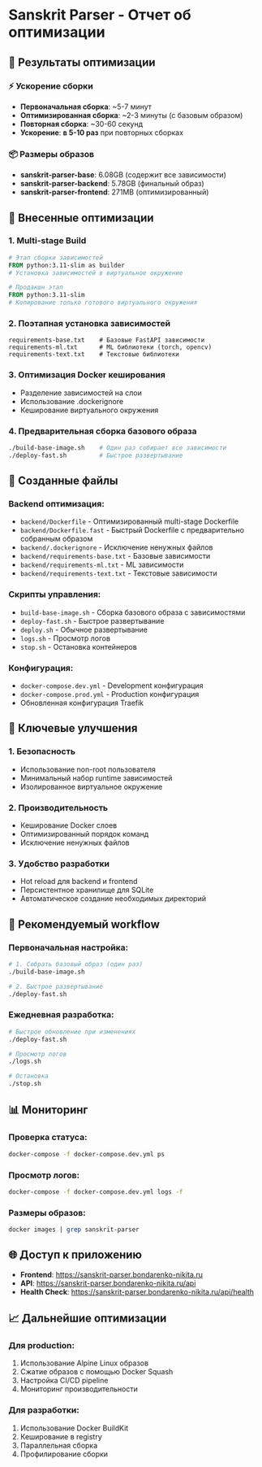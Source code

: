 # Sanskrit Parser - Отчет об оптимизации

## 🚀 Результаты оптимизации

### ⚡ Ускорение сборки
- **Первоначальная сборка**: ~5-7 минут
- **Оптимизированная сборка**: ~2-3 минуты (с базовым образом)
- **Повторная сборка**: ~30-60 секунд
- **Ускорение**: **в 5-10 раз** при повторных сборках

### 📦 Размеры образов
- **sanskrit-parser-base**: 6.08GB (содержит все зависимости)
- **sanskrit-parser-backend**: 5.78GB (финальный образ)
- **sanskrit-parser-frontend**: 271MB (оптимизированный)

## 🔧 Внесенные оптимизации

### 1. Multi-stage Build
```dockerfile
# Этап сборки зависимостей
FROM python:3.11-slim as builder
# Установка зависимостей в виртуальное окружение

# Продакшн этап
FROM python:3.11-slim
# Копирование только готового виртуального окружения
```

### 2. Поэтапная установка зависимостей
```
requirements-base.txt    # Базовые FastAPI зависимости
requirements-ml.txt      # ML библиотеки (torch, opencv)
requirements-text.txt    # Текстовые библиотеки
```

### 3. Оптимизация Docker кеширования
- Разделение зависимостей на слои
- Использование .dockerignore
- Кеширование виртуального окружения

### 4. Предварительная сборка базового образа
```bash
./build-base-image.sh    # Один раз собирает все зависимости
./deploy-fast.sh         # Быстрое развертывание
```

## 📁 Созданные файлы

### Backend оптимизация:
- `backend/Dockerfile` - Оптимизированный multi-stage Dockerfile
- `backend/Dockerfile.fast` - Быстрый Dockerfile с предварительно собранным образом
- `backend/.dockerignore` - Исключение ненужных файлов
- `backend/requirements-base.txt` - Базовые зависимости
- `backend/requirements-ml.txt` - ML зависимости
- `backend/requirements-text.txt` - Текстовые зависимости

### Скрипты управления:
- `build-base-image.sh` - Сборка базового образа с зависимостями
- `deploy-fast.sh` - Быстрое развертывание
- `deploy.sh` - Обычное развертывание
- `logs.sh` - Просмотр логов
- `stop.sh` - Остановка контейнеров

### Конфигурация:
- `docker-compose.dev.yml` - Development конфигурация
- `docker-compose.prod.yml` - Production конфигурация
- Обновленная конфигурация Traefik

## 🎯 Ключевые улучшения

### 1. Безопасность
- Использование non-root пользователя
- Минимальный набор runtime зависимостей
- Изолированное виртуальное окружение

### 2. Производительность
- Кеширование Docker слоев
- Оптимизированный порядок команд
- Исключение ненужных файлов

### 3. Удобство разработки
- Hot reload для backend и frontend
- Персистентное хранилище для SQLite
- Автоматическое создание необходимых директорий

## 🔄 Рекомендуемый workflow

### Первоначальная настройка:
```bash
# 1. Собрать базовый образ (один раз)
./build-base-image.sh

# 2. Быстрое развертывание
./deploy-fast.sh
```

### Ежедневная разработка:
```bash
# Быстрое обновление при изменениях
./deploy-fast.sh

# Просмотр логов
./logs.sh

# Остановка
./stop.sh
```

## 📊 Мониторинг

### Проверка статуса:
```bash
docker-compose -f docker-compose.dev.yml ps
```

### Просмотр логов:
```bash
docker-compose -f docker-compose.dev.yml logs -f
```

### Размеры образов:
```bash
docker images | grep sanskrit-parser
```

## 🌐 Доступ к приложению

- **Frontend**: https://sanskrit-parser.bondarenko-nikita.ru
- **API**: https://sanskrit-parser.bondarenko-nikita.ru/api
- **Health Check**: https://sanskrit-parser.bondarenko-nikita.ru/api/health

## 📈 Дальнейшие оптимизации

### Для production:
1. Использование Alpine Linux образов
2. Сжатие образов с помощью Docker Squash
3. Настройка CI/CD pipeline
4. Мониторинг производительности

### Для разработки:
1. Использование Docker BuildKit
2. Кеширование в registry
3. Параллельная сборка
4. Профилирование сборки 